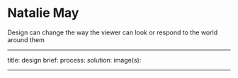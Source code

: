 # Natalie May

Design can change the way the viewer can look or respond to the world around them

---
title:
design brief:
process:
solution:
image(s):

---

